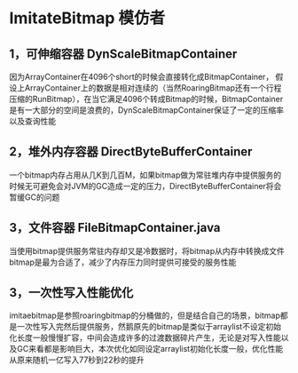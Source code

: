 # ImitateBitmap 模仿者
## 1，可伸缩容器 DynScaleBitmapContainer
因为ArrayContainer在4096个short的时候会直接转化成BitmapContainer，
假设上ArrayContainer上的数据是相对连续的（当然RoaringBitmap还有一个行程压缩的RunBitmap），在当它满足4096个转成Bitmap的时候，BitmapContainer是有一大部分的空间是浪费的，DynScaleBitmapContainer保证了一定的压缩率以及查询性能

## 2，堆外内存容器 DirectByteBufferContainer
一个bitmap内存占用从几K到几百M，如果bitmap做为常驻堆内存中提供服务的时候无可避免会对JVM的GC造成一定的压力，DirectByteBufferContainer将会暂缓GC的问题

## 3，文件容器 FileBitmapContainer.java
当使用bitmap提供服务常驻内存却又是冷数据时，将bitmap从内存中转换成文件bitmap是最为合适了，减少了内存压力同时提供可接受的服务性能

## 3，一次性写入性能优化
imitaebitmap是参照roaringbitmap的分桶做的，但是结合自己的场景，bitmap都是一次性写入完然后提供服务，然鹅原先的bitmap是类似于arraylist不设定初始化长度一般慢慢扩容，中间会造成许多的过渡数据碎片产生，无论是对写入性能以及GC来看都是影响巨大，本次优化如同设定arraylist初始化长度一般，优化性能从原来随机一亿写入77秒到22秒的提升
